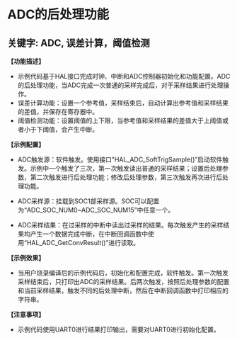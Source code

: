 # ADC的后处理功能
## 关键字: ADC, 误差计算，阈值检测

**【功能描述】**
+ 示例代码基于HAL接口完成时钟、中断和ADC控制器初始化和功能配置。ADC的后处理功能，当ADC完成一次普通的采样完成后，对于采样结果进行处理操作。
+ 误差计算功能：设置一个参考值，采样结束后，自动计算出参考值和采样结果的差值，并保存在寄存器中。
+ 阈值检测功能：设置阈值的上下限，当参考值和采样结果的差值大于上阈值或者小于下阈值，会产生中断。

**【示例配置】**
+ ADC触发源：软件触发。使用接口"HAL_ADC_SoftTrigSample()”启动软件触发。示例中一个触发了三次，第一次触发读出普通的采样结果；设置后处理参数，第二次触发进行后处理功能；修改后处理参数，第三次触发再次进行后处理功能。

+ ADC采样源：挂载到SOC1部采样源。SOC可以配置为“ADC_SOC_NUM0~ADC_SOC_NUM15”中任意一个。

+ ADC采样结果：在过采样的中断中读出过采样的结果。每次触发产生的采样结果均产生一个数据完成中断，在中断回调函数中使用“HAL_ADC_GetConvResult()”进行读取。

**【示例效果】**
+ 当用户烧录编译后的示例代码后，初始化和配置完成，软件触发。第一次触发采样结束后，只打印出ADC的采样结果。后两次触发，按照后处理参数的配置和当前采样结果，触发不同的后处理中断，然后在中断回调函数中打印相应的字符串。

**【注意事项】**
+ 示例代码使用UART0进行结果打印输出，需要对UART0进行初始化配置。